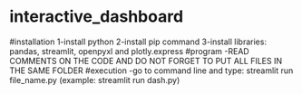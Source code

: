 # interactive_dashboard
#installation
1-install python
2-install pip command
3-install libraries: pandas, streamlit, openpyxl and plotly.express
#program
-READ COMMENTS ON THE CODE AND DO NOT FORGET TO PUT ALL FILES IN THE SAME FOLDER
#execution
-go to command line and type: streamlit run file_name.py (example: streamlit run dash.py)
